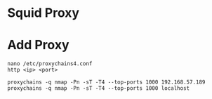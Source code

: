 # Squid Proxy

# Add Proxy
```
nano /etc/proxychains4.conf
http <ip> <port>
```
```
proxychains -q nmap -Pn -sT -T4 --top-ports 1000 192.168.57.189
proxychains -q nmap -Pn -sT -T4 --top-ports 1000 localhost
```
